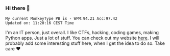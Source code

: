 ### Hi there 👋
<!-- PB START -->
```
My current MonkeyType PB is - WPM:94.21 Acc:97.42
Updated on: 11:20:16 CEST Time
```
<!-- PB END -->
I'm an IT person, just overall. I like CTFs, hacking, coding games, making Python apps. Just a lot of stuff.
You can check out my website [here](https://skill3472.github.io/).
I will probably add some interesting stuff here, when I get the idea to do so. Take care ❤️

